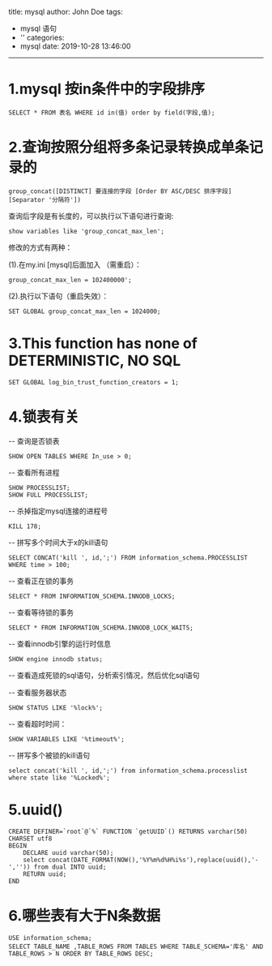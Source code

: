 title: mysql
author: John Doe
tags:
  - mysql 语句
  - ''
categories:
  - mysql
date: 2019-10-28 13:46:00
---
# 1.mysql 按in条件中的字段排序
 ```
SELECT * FROM 表名 WHERE id in(值) order by field(字段,值);
```

# 2.查询按照分组将多条记录转换成单条记录的
```
group_concat([DISTINCT] 要连接的字段 [Order BY ASC/DESC 排序字段][Separator '分隔符'])
```
查询后字段是有长度的，可以执行以下语句进行查询:
```
show variables like 'group_concat_max_len';
```
修改的方式有两种：

(1).在my.ini [mysql]后面加入 （需重启）：
```
group_concat_max_len = 102400000';
```
    
(2).执行以下语句（重启失效）：
```
SET GLOBAL group_concat_max_len = 1024000;
```
# 3.This function has none of DETERMINISTIC, NO SQL
```
SET GLOBAL log_bin_trust_function_creators = 1;
```
# 4.锁表有关
  -- 查询是否锁表
```
SHOW OPEN TABLES WHERE In_use > 0;
```

-- 查看所有进程
```
SHOW PROCESSLIST;
SHOW FULL PROCESSLIST;
```

  -- 杀掉指定mysql连接的进程号
```
KILL 178;
```

  -- 拼写多个时间大于x的kill语句
```
SELECT CONCAT('kill ', id,';') FROM information_schema.PROCESSLIST WHERE time > 100;
```

  -- 查看正在锁的事务
```
SELECT * FROM INFORMATION_SCHEMA.INNODB_LOCKS;
```

  -- 查看等待锁的事务
```
SELECT * FROM INFORMATION_SCHEMA.INNODB_LOCK_WAITS;
```

  -- 查看innodb引擎的运行时信息
```
SHOW engine innodb status;
```

  -- 查看造成死锁的sql语句，分析索引情况，然后优化sql语句

  -- 查看服务器状态
```
SHOW STATUS LIKE '%lock%';
```

  -- 查看超时时间：
```
SHOW VARIABLES LIKE '%timeout%';
```

  -- 拼写多个被锁的kill语句
```
select concat('kill ', id,';') from information_schema.processlist where state like '%Locked%';
```
# 5.uuid()
```
CREATE DEFINER=`root`@`%` FUNCTION `getUUID`() RETURNS varchar(50) CHARSET utf8
BEGIN
	DECLARE uuid varchar(50);
	select concat(DATE_FORMAT(NOW(),'%Y%m%d%H%i%s'),replace(uuid(),'-','')) from dual INTO uuid;
	RETURN uuid;
END 
```
# 6.哪些表有大于N条数据
```
USE information_schema;
SELECT TABLE_NAME ,TABLE_ROWS FROM TABLES WHERE TABLE_SCHEMA='库名' AND TABLE_ROWS > N ORDER BY TABLE_ROWS DESC; 
```
